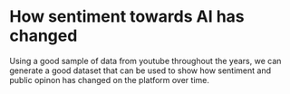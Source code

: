 # How sentiment towards AI has changed
Using a good sample of data from youtube throughout the years, we can generate a good dataset that can be used to show how sentiment and public opinon has changed on the platform over time.